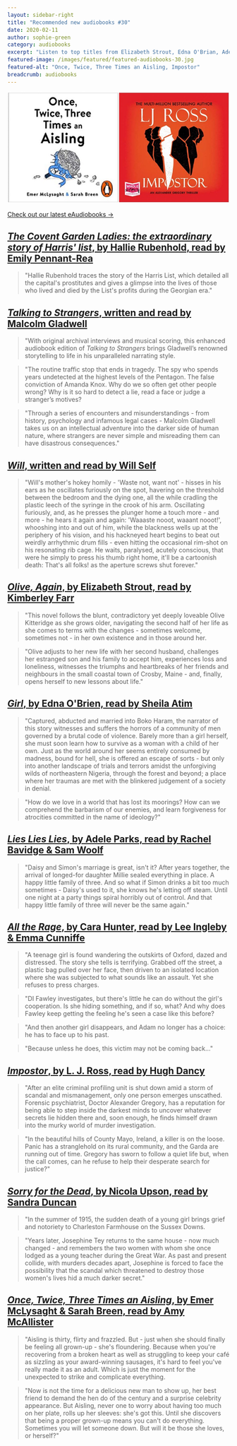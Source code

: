 ```yaml
---
layout: sidebar-right
title: "Recommended new audiobooks #30"
date: 2020-02-11
author: sophie-green
category: audiobooks
excerpt: "Listen to top titles from Elizabeth Strout, Edna O'Brian, Adele Parks and more."
featured-image: /images/featured/featured-audiobooks-30.jpg
featured-alt: "Once, Twice, Three Times an Aisling, Impostor"
breadcrumb: audiobooks
---
```


![Once, Twice, Three Times an Aisling, Impostor](/images/featured/featured-audiobooks-30.jpg)

[Check out our latest eAudiobooks &rarr;](/new-suggestions/elibrary-picks/new-eaudiobooks-15/)

## [<cite>The Covent Garden Ladies: the extraordinary story of Harris' list</cite>, by Hallie Rubenhold, read by Emily Pennant-Rea](https://suffolk.spydus.co.uk/cgi-bin/spydus.exe/ENQ/OPAC/BIBENQ?BRN=2681033)

> "Hallie Rubenhold traces the story of the Harris List, which detailed all the capital's prostitutes and gives a glimpse into the lives of those who lived and died by the List's profits during the Georgian era."

## [<cite>Talking to Strangers</cite>, written and read by Malcolm Gladwell](https://suffolk.spydus.co.uk/cgi-bin/spydus.exe/ENQ/OPAC/BIBENQ?BRN=2671629)

> "With original archival interviews and musical scoring, this enhanced audiobook edition of <cite>Talking to Strangers</cite> brings Gladwell’s renowned storytelling to life in his unparalleled narrating style.

> "The routine traffic stop that ends in tragedy. The spy who spends years undetected at the highest levels of the Pentagon. The false conviction of Amanda Knox. Why do we so often get other people wrong? Why is it so hard to detect a lie, read a face or judge a stranger’s motives?

> "Through a series of encounters and misunderstandings - from history, psychology and infamous legal cases - Malcolm Gladwell takes us on an intellectual adventure into the darker side of human nature, where strangers are never simple and misreading them can have disastrous consequences."

## [<cite>Will</cite>, written and read by Will Self](https://suffolk.spydus.co.uk/cgi-bin/spydus.exe/ENQ/OPAC/BIBENQ?BRN=2680396)

> "Will's mother's hokey homily - 'Waste not, want not' - hisses in his ears as he oscillates furiously on the spot, havering on the threshold between the bedroom and the dying one, all the while cradling the plastic leech of the syringe in the crook of his arm. Oscillating furiously, and, as he presses the plunger home a touch more - and more - he hears it again and again: 'Waaaste nooot, waaant nooot!', whooshing into and out of him, while the blackness wells up at the periphery of his vision, and his hackneyed heart begins to beat out weirdly arrhythmic drum fills - even hitting the occasional rim-shot on his resonating rib cage. He waits, paralysed, acutely conscious, that were he simply to press his thumb right home, it'll be a cartoonish death: That's all folks! as the aperture screws shut forever."

## [<cite>Olive, Again</cite>, by Elizabeth Strout, read by Kimberley Farr](https://suffolk.spydus.co.uk/cgi-bin/spydus.exe/ENQ/OPAC/BIBENQ?BRN=2671554)

> "This novel follows the blunt, contradictory yet deeply loveable Olive Kitteridge as she grows older, navigating the second half of her life as she comes to terms with the changes - sometimes welcome, sometimes not - in her own existence and in those around her.

> "Olive adjusts to her new life with her second husband, challenges her estranged son and his family to accept him, experiences loss and loneliness, witnesses the triumphs and heartbreaks of her friends and neighbours in the small coastal town of Crosby, Maine - and, finally, opens herself to new lessons about life."

## [<cite>Girl</cite>, by Edna O'Brien, read by Sheila Atim](https://suffolk.spydus.co.uk/cgi-bin/spydus.exe/ENQ/OPAC/BIBENQ?BRN=2703767)

> "Captured, abducted and married into Boko Haram, the narrator of this story witnesses and suffers the horrors of a community of men governed by a brutal code of violence. Barely more than a girl herself, she must soon learn how to survive as a woman with a child of her own. Just as the world around her seems entirely consumed by madness, bound for hell, she is offered an escape of sorts - but only into another landscape of trials and terrors amidst the unforgiving wilds of northeastern Nigeria, through the forest and beyond; a place where her traumas are met with the blinkered judgement of a society in denial.

> "How do we love in a world that has lost its moorings? How can we comprehend the barbarism of our enemies, and learn forgiveness for atrocities committed in the name of ideology?"

## [<cite>Lies Lies Lies</cite>, by Adele Parks, read by Rachel Bavidge & Sam Woolf](https://suffolk.spydus.co.uk/cgi-bin/spydus.exe/ENQ/OPAC/BIBENQ?BRN=2680128)

> "Daisy and Simon's marriage is great, isn't it? After years together, the arrival of longed-for daughter Millie sealed everything in place. A happy little family of three. And so what if Simon drinks a bit too much sometimes - Daisy's used to it, she knows he's letting off steam. Until one night at a party things spiral horribly out of control. And that happy little family of three will never be the same again."

## [<cite>All the Rage</cite>, by Cara Hunter, read by Lee Ingleby & Emma Cunniffe](https://suffolk.spydus.co.uk/cgi-bin/spydus.exe/ENQ/OPAC/BIBENQ?BRN=2702478)

> "A teenage girl is found wandering the outskirts of Oxford, dazed and distressed. The story she tells is terrifying. Grabbed off the street, a plastic bag pulled over her face, then driven to an isolated location where she was subjected to what sounds like an assault. Yet she refuses to press charges.

> "DI Fawley investigates, but there's little he can do without the girl's cooperation. Is she hiding something, and if so, what? And why does Fawley keep getting the feeling he's seen a case like this before?

> "And then another girl disappears, and Adam no longer has a choice: he has to face up to his past.

> "Because unless he does, this victim may not be coming back..."

## [<cite>Impostor</cite>, by L. J. Ross, read by Hugh Dancy](https://suffolk.spydus.co.uk/cgi-bin/spydus.exe/ENQ/OPAC/BIBENQ?BRN=2680841)

> "After an elite criminal profiling unit is shut down amid a storm of scandal and mismanagement, only one person emerges unscathed. Forensic psychiatrist, Doctor Alexander Gregory, has a reputation for being able to step inside the darkest minds to uncover whatever secrets lie hidden there and, soon enough, he finds himself drawn into the murky world of murder investigation.

> "In the beautiful hills of County Mayo, Ireland, a killer is on the loose. Panic has a stranglehold on its rural community, and the Garda are running out of time. Gregory has sworn to follow a quiet life but, when the call comes, can he refuse to help their desperate search for justice?"

## [<cite>Sorry for the Dead</cite>, by Nicola Upson, read by Sandra Duncan](https://suffolk.spydus.co.uk/cgi-bin/spydus.exe/ENQ/OPAC/BIBENQ?BRN=2680204)

> "In the summer of 1915, the sudden death of a young girl brings grief and notoriety to Charleston Farmhouse on the Sussex Downs.

> "Years later, Josephine Tey returns to the same house - now much changed - and remembers the two women with whom she once lodged as a young teacher during the Great War. As past and present collide, with murders decades apart, Josephine is forced to face the possibility that the scandal which threatened to destroy those women's lives hid a much darker secret."

## [<cite>Once, Twice, Three Times an Aisling</cite>, by Emer McLysaght & Sarah Breen, read by Amy McAllister](https://suffolk.spydus.co.uk/cgi-bin/spydus.exe/ENQ/OPAC/BIBENQ?BRN=2702486)

> "Aisling is thirty, flirty and frazzled. But - just when she should finally be feeling all grown-up - she's floundering. Because when you're recovering from a broken heart as well as struggling to keep your café as sizzling as your award-winning sausages, it's hard to feel you've really made it as an adult. Which is just the moment for the unexpected to strike and complicate everything.

> "Now is not the time for a delicious new man to show up, her best friend to demand the hen do of the century and a surprise celebrity appearance. But Aisling, never one to worry about having too much on her plate, rolls up her sleeves: she's got this. Until she discovers that being a proper grown-up means you can't do everything. Sometimes you will let someone down. But will it be those she loves, or herself?"

